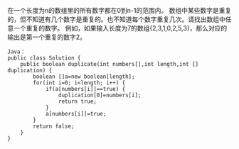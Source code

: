 在一个长度为n的数组里的所有数字都在0到n-1的范围内。 数组中某些数字是重复的，但不知道有几个数字是重复的。也不知道每个数字重复几次。请找出数组中任意一个重复的数字。 例如，如果输入长度为7的数组{2,3,1,0,2,5,3}，那么对应的输出是第一个重复的数字2。
```
Java：
public class Solution {
    public boolean duplicate(int numbers[],int length,int [] duplication) {
        boolean []a=new boolean[length];
        for(int i=0; i<length; i++) {
            if(a[numbers[i]]==true) {
                duplication[0]=numbers[i];
                return true;
            }
            a[numbers[i]]=true;
        }
        return false;
    }
}
```

